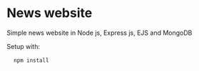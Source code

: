 # News website

Simple news website in Node js, Express js, EJS and MongoDB

Setup with: 

<pre> <code> npm install </code> </pre>
